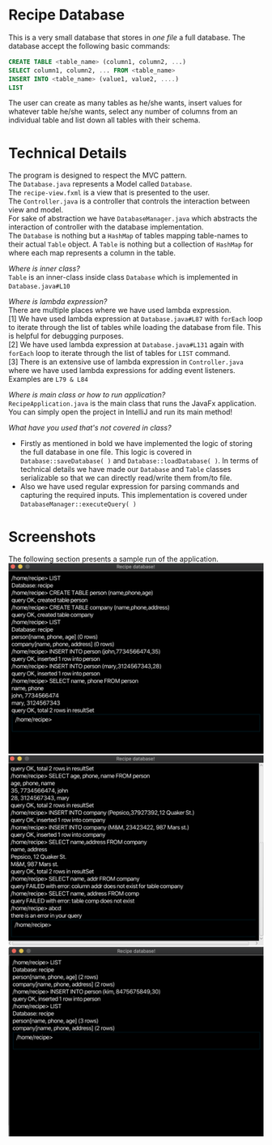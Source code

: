 # Recipe Database  
This is a very small database that stores in *one file* a full database. The database accept the following basic commands:  
```sql
CREATE TABLE <table_name> (column1, column2, ...)
SELECT column1, column2, ... FROM <table_name>
INSERT INTO <table_name> (value1, value2, ....)
LIST
```
The user can create as many tables as he/she wants, insert values for whatever table he/she wants, select any number of columns from an individual table and list down all tables with their schema. 

# Technical Details
The program is designed to respect the MVC pattern.   
The `Database.java` represents a Model called `Database`.  
The `recipe-view.fxml` is a view that is presented to the user.  
The `Controller.java` is a controller that controls the interaction between view and model.  
For sake of abstraction we have `DatabaseManager.java` which abstracts the interaction of controller with the database implementation.  
The `Database` is nothing but a `HashMap` of tables mapping table-names to their actual `Table` object. A `Table` is nothing but a collection of `HashMap` for where each map represents a column in the table.  

*Where is inner class?*  
`Table` is an inner-class inside class `Database` which is implemented in `Database.java#L10`  

*Where is lambda expression?*  
There are multiple places where we have used lambda expression.  
[1] We have used lambda expression at `Database.java#L87` with `forEach` loop to iterate through the list of tables while loading the database from file. This is helpful for debugging purposes.  
[2] We have used lambda expression at `Database.java#L131` again with `forEach` loop to iterate through the list of tables for `LIST` command.  
[3] There is an extensive use of lambda expression in `Controller.java` where we have used lambda expressions for adding event listeners. Examples are `L79 & L84`  

*Where is main class or how to run application?*  
`RecipeApplication.java` is the main class that runs the JavaFx application. You can simply open the project in IntelliJ and run its main method!  

*What have you used that's not covered in class?*  
- Firstly as mentioned in bold we have implemented the logic of storing the full database in one file. This logic is covered in `Database::saveDatabase( )` and `Database::loadDatabase( )`. In terms of technical details we have made our `Database` and `Table` classes serializable so that we can directly read/write them from/to file.  
- Also we have used regular expression for parsing commands and capturing the required inputs. This implementation is covered under `DatabaseManager::executeQuery( )`  


# Screenshots  
The following section presents a sample run of the application.  
![sample1](screenshots/sample1.png)  
![sample2](screenshots/sample2.png)  
![sample3](screenshots/sample3.png)  


